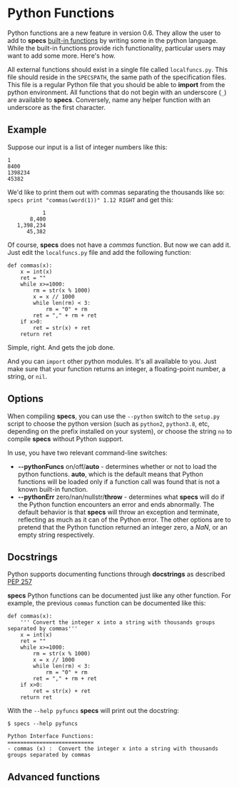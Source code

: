# Python Functions

Python functions are a new feature in version 0.6. They allow the user to add to **specs** [built-in functions](alu_adv.md) by writing some in the python language. While the built-in functions provide rich functionality, particular users may want to add some more. Here's how.

All external functions should exist in a single file called `localfuncs.py`. This file should reside in the `SPECSPATH`, the same path of the specification files. This file is a regular Python file that you should be able to **import** from the python environment.  All functions that do not begin with an underscore (`_`) are available to **specs**. Conversely, name any helper function with an underscore as the first character.

## Example
Suppose our input is a list of integer numbers like this:
```
1
8400
1398234
45382
```
We'd like to print them out with commas separating the thousands like so:
`specs print "commas(word(1))" 1.12 RIGHT`
and get this:
```
           1
       8,400
   1,398,234
      45,382
```
Of course, **specs** does not have a *commas* function.  But now we can add it.  Just edit the `localfuncs.py` file and add the following function:
```
def commas(x):
	x = int(x)
	ret = ""
	while x>=1000:
		rm = str(x % 1000)
		x = x // 1000
		while len(rm) < 3:
			rm = "0" + rm
		ret = "," + rm + ret
	if x>0:
		ret = str(x) + ret
	return ret
```
Simple, right. And gets the job done.

And you can `import` other python modules.  It's all available to you.  Just make sure that your function returns an integer, a floating-point number, a string, or `nil`.

## Options

When compiling **specs**, you can use the `--python` switch to the `setup.py` script to choose the python version (such as `python2`, `python3.8`, etc, depending on the prefix installed on your system), or choose the string `no` to compile **specs** without Python support.

In use, you have two relevant command-line switches:
* **--pythonFuncs** on/off/**auto** - determines whether or not to load the python functions. **auto**, which is the default means that Python functions will be loaded only if a function call was found that is not a known built-in function.
* **--pythonErr** zero/nan/nullstr/**throw** - determines what **specs** will do if the Python function encounters an error and ends abnormally. The default behavior is that **specs** will throw an exception and terminate, reflecting as much as it can of the Python error. The other options are to pretend that the Python function returned an integer zero, a *NaN*, or an empty string respectively.

## Docstrings

Python supports documenting functions through **docstrings** as described [PEP 257](https://www.python.org/dev/peps/pep-0257/) 

**specs** Python functions can be documented just like any other function. For example, the previous `commas` function can be documented like this:
```
def commas(x):
	''' Convert the integer x into a string with thousands groups separated by commas'''
	x = int(x)
	ret = ""
	while x>=1000:
		rm = str(x % 1000)
		x = x // 1000
		while len(rm) < 3:
			rm = "0" + rm
		ret = "," + rm + ret
	if x>0:
		ret = str(x) + ret
	return ret
```
With the `--help pyfuncs` **specs** will print out the docstring:
```
$ specs --help pyfuncs

Python Interface Functions: 
===========================
- commas (x) :  Convert the integer x into a string with thousands groups separated by commas
```

## Advanced functions
